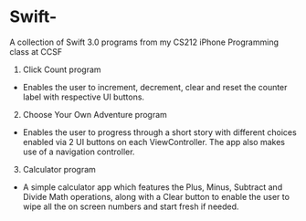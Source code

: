 # Swift-
A collection of Swift 3.0 programs from my CS212 iPhone Programming class at CCSF

1) Click Count program 
- Enables the user to increment, decrement, clear and reset the counter label with respective UI buttons.

2) Choose Your Own Adventure program 
- Enables the user to progress through a short story with different choices enabled via 2 UI buttons on each ViewController. The app also makes use of a navigation controller. 

3) Calculator program 
- A simple calculator app which features the Plus, Minus, Subtract and Divide Math operations, along with a Clear button to enable the user to wipe all the on screen numbers and start fresh if needed. 

